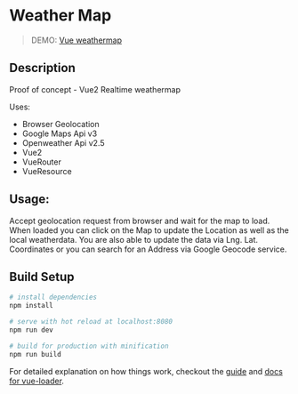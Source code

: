 # Weather Map

> DEMO: [Vue weathermap](https://s-oehding.github.io/vue-weather-app "Demo")

## Description

Proof of concept - Vue2 Realtime weathermap

Uses:
- Browser Geolocation
- Google Maps Api v3
- Openweather Api v2.5
- Vue2
- VueRouter
- VueResource

## Usage:
Accept geolocation request from browser and wait for the map to load. When loaded you can click on the Map to update the Location as well as the local weatherdata. You are also able to update the data via Lng. Lat. Coordinates or you can search for an Address via Google Geocode service.

## Build Setup

``` bash
# install dependencies
npm install

# serve with hot reload at localhost:8080
npm run dev

# build for production with minification
npm run build
```

For detailed explanation on how things work, checkout the [guide](http://vuejs-templates.github.io/webpack/) and [docs for vue-loader](http://vuejs.github.io/vue-loader).
